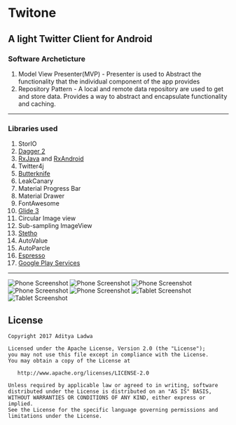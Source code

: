 # Twitone 

## A light Twitter Client for Android

### Software Archeticture

1. Model View Presenter(MVP) - Presenter is used to Abstract the functionality that the individual component of the app provides
2. Repository Pattern - A local and remote data repository are used to get and store data. Provides a way to abstract and encapsulate functionality and caching.

----------------------------------------------------------------------------------------------------

### Libraries used

1.  StorIO
2.  [Dagger 2](http://google.github.io/dagger/)
3.  [RxJava](https://github.com/ReactiveX/RxJava) and [RxAndroid](https://github.com/ReactiveX/RxAndroid)
4.  Twitter4j
5.  [Butterknife](https://github.com/JakeWharton/butterknife)
6.  LeakCanary
7.  Material Progress Bar
8.  Material Drawer
9.  FontAwesome
10. [Glide 3](https://github.com/bumptech/glide)
11. Circular Image view
12. Sub-sampling ImageView
13. [Stetho](http://facebook.github.io/stetho/)
14. AutoValue
15. AutoParcle
16. [Espresso](https://google.github.io/android-testing-support-library/)
17. [Google Play Services](https://developers.google.com/android/guides/overview)


----------------------------------------------------------------------------------------------------


![Phone Screenshot](screenshot/1.png)
![Phone Screenshot](screenshot/2.png)
![Phone Screenshot](screenshot/3.png)
![Phone Screenshot](screenshot/4.png)
![Phone Screenshot](screenshot/5.png)
![Tablet Screenshot](screenshot/6.png)
![Tablet Screenshot](screenshot/7.png)

## License

```
Copyright 2017 Aditya Ladwa

Licensed under the Apache License, Version 2.0 (the "License");
you may not use this file except in compliance with the License.
You may obtain a copy of the License at

   http://www.apache.org/licenses/LICENSE-2.0

Unless required by applicable law or agreed to in writing, software
distributed under the License is distributed on an "AS IS" BASIS,
WITHOUT WARRANTIES OR CONDITIONS OF ANY KIND, either express or implied.
See the License for the specific language governing permissions and
limitations under the License.
```